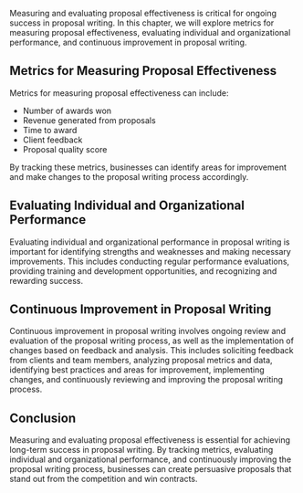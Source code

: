 
Measuring and evaluating proposal effectiveness is critical for ongoing success in proposal writing. In this chapter, we will explore metrics for measuring proposal effectiveness, evaluating individual and organizational performance, and continuous improvement in proposal writing.

Metrics for Measuring Proposal Effectiveness
--------------------------------------------

Metrics for measuring proposal effectiveness can include:

* Number of awards won
* Revenue generated from proposals
* Time to award
* Client feedback
* Proposal quality score

By tracking these metrics, businesses can identify areas for improvement and make changes to the proposal writing process accordingly.

Evaluating Individual and Organizational Performance
----------------------------------------------------

Evaluating individual and organizational performance in proposal writing is important for identifying strengths and weaknesses and making necessary improvements. This includes conducting regular performance evaluations, providing training and development opportunities, and recognizing and rewarding success.

Continuous Improvement in Proposal Writing
------------------------------------------

Continuous improvement in proposal writing involves ongoing review and evaluation of the proposal writing process, as well as the implementation of changes based on feedback and analysis. This includes soliciting feedback from clients and team members, analyzing proposal metrics and data, identifying best practices and areas for improvement, implementing changes, and continuously reviewing and improving the proposal writing process.

Conclusion
----------

Measuring and evaluating proposal effectiveness is essential for achieving long-term success in proposal writing. By tracking metrics, evaluating individual and organizational performance, and continuously improving the proposal writing process, businesses can create persuasive proposals that stand out from the competition and win contracts.

